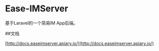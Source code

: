 # Ease-IMServer

基于Laravel的一个简易IM App后端。

##文档

[http://docs.easeimserver.apiary.io/](http://docs.easeimserver.apiary.io/)
